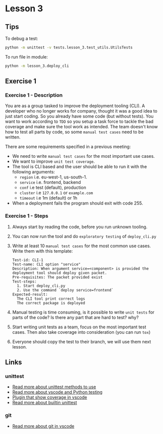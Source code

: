 # Lesson 3

## Tips

To debug a test:

```bash
python -m unittest -v tests.lesson_3.test_utils.UtilsTests
```

To run file in module:

```bash
python -m lesson_3.deploy_cli
```

## Exercise 1

### Exercise 1 - Description

You are as a group tasked to improve the deployment tooling (CLI). A developer who no longer works for company, thought it was a good idea to just start coding. So you already have some code (but without tests). You want to work according to `TDD` so you setup a task force to tackle the bad coverage and make sure the tool work as intended. The team doesn't know how to test all parts by code, so some `manual test cases` need to be written.

There are some requirements specified in a previous meeting:

* We need to write `manual test cases` for the most important use cases.
* We want to improve `unit test coverage`.
* The tool is CLI based and the user should be able to run it with the following arguments:
  * `region` i.e. eu-west-1, us-south-1.
  * `service` i.e. frontend, backend
  * `conf` i.e test (default), production
  * `cluster` i.e `127.0.0.1` or `example.com`
  * `timeout` i.e 1m (default) or 1h
* When a deployment fails the program should exit with code 255.

### Exercise 1 - Steps

1. Always start by reading the code, before you run unknown tooling.
2. You can now run the tool and do `exploratory testing` of `deploy_cli.py`
3. Write at least 10 `manual test cases` for the most common use cases. Write them with this template:

    ```text
    Test-id: CLI-1
    Test-name: CLI option "service"
    Description: When argument service=<component> is provided the deployment tool should deploy given packet.
    Pre-requisites: The packet provided exist
    Test-steps:
      1. Start deploy_cli.py
      2. Use the command `deploy service=frontend`
    Expected-result:
      The CLI tool print correct logs
      The correct package is deployed
    ```

4. Manual testing is time consuming, is it possible to write `unit tests` for parts of the code? Is there any part that are hard to test? why?
5. Start writing unit tests as a team, focus on the most important test cases. Then also take coverage into consideration (you can run `tox`)
6. Everyone should copy the test to their branch, we will use them next lesson.  

## Links

### unittest

* [Read more about unittest methods to use](https://docs.python.org/3.8/library/unittest.html#deprecated-aliases)
* [Read more about vscode and Python testing](https://code.visualstudio.com/docs/python/testing)
* [Plugin that show coverage in vscode](https://marketplace.visualstudio.com/items?itemName=ryanluker.vscode-coverage-gutters)
* [Read more about builtin unittest](https://docs.python.org/3/library/unittest.html)
  
### git

* [Read more about git in vscode](https://code.visualstudio.com/Docs/editor/versioncontrol)
